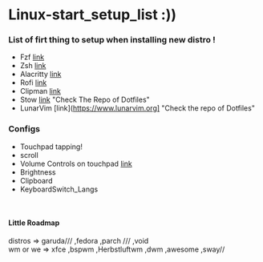 # Linux-start_setup_list :))

### List of firt thing to setup when installing new distro !

- Fzf [link](https://github.com/junegunn/fzf)
- Zsh [link](https://ohmyz.sh/) 
- Alacritty [link](https://github.com/alacritty/alacritty) 
- Rofi [link](https://github.com/davatorium/rofi)
- Clipman [link](https://github.com/chmouel/clipman)
- Stow [link](https://github.com/aspiers/stow) "Check The Repo of Dotfiles"
- LunarVim [link](https://www.lunarvim.org] "Check the repo of Dotfiles"

### Configs
- Touchpad tapping!
- scroll
- Volume Controls on touchpad [link](https://luxagraf.net/src/guide-to-switching-i3-to-sway)
- Brightness
- Clipboard
- KeyboardSwitch_Langs

<br/>

#### Little Roadmap
distros => garuda/// ,fedora ,parch /// ,void
<br/>
wm or we => xfce ,bspwm ,Herbstluftwm ,dwm ,awesome ,sway//
